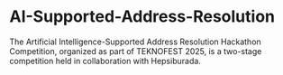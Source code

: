 # AI-Supported-Address-Resolution
The Artificial Intelligence-Supported Address Resolution Hackathon Competition, organized as part of TEKNOFEST 2025, is a two-stage competition held in collaboration with Hepsiburada.
